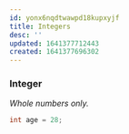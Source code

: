 ```yaml
---
id: yonx6nqdtwawpd18kupxyjf
title: Integers
desc: ''
updated: 1641377712443
created: 1641377696302
---
```



### Integer

_Whole numbers only._

```cpp
int age = 28;
```

